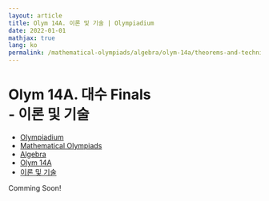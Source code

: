```yaml
---
layout: article
title: Olym 14A. 이론 및 기술 | Olympiadium
date: 2022-01-01
mathjax: true
lang: ko
permalink: /mathematical-olympiads/algebra/olym-14a/theorems-and-techniques/
---
```

# Olym 14A. 대수 Finals <br> <ssup> - 이론 및 기술</ssup>

<ul class="breadcrumb">
	<li><a href="{{ site.homeurl }}">Olympiadium</a></li> 
	<li><a href="{{ site.homeurl }}mathematical-olympiads/">Mathematical Olympiads</a></li> 
	<li><a href="{{ site.homeurl }}mathematical-olympiads/algebra/">Algebra</a></li> 
	<li><a href="{{ site.homeurl }}mathematical-olympiads/algebra/olym-14a/">Olym 14A</a></li> 
	<li><a href="{{ site.homeurl }}mathematical-olympiads/algebra/olym-14a/theorems-and-techniques/">이론 및 기술</a></li>
</ul>

Comming Soon!
